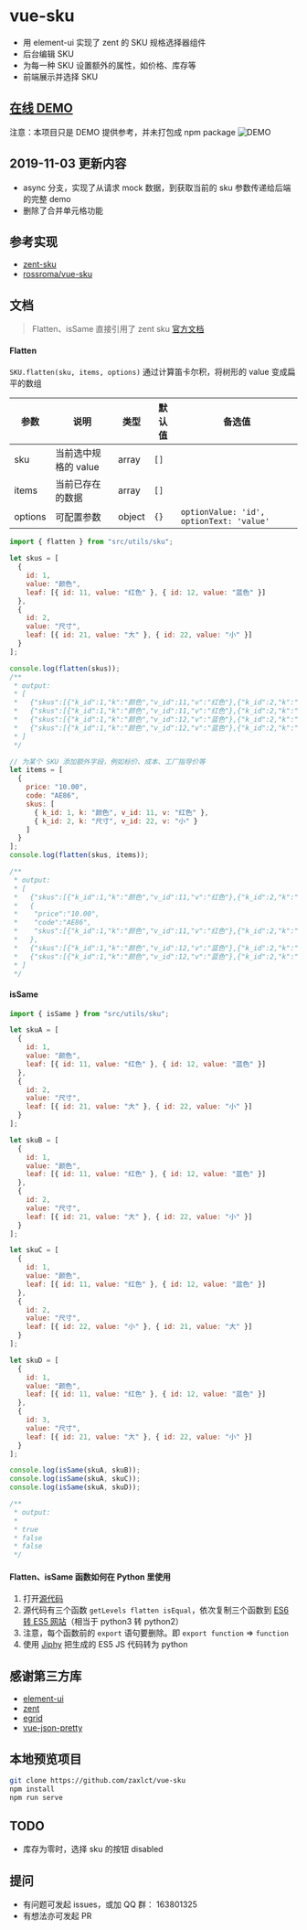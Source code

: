 # vue-sku

- 用 element-ui 实现了 zent 的 SKU 规格选择器组件
- 后台编辑 SKU
- 为每一种 SKU 设置额外的属性，如价格、库存等
- 前端展示并选择 SKU

## [在线 DEMO](https://zaxlct.github.io/vue-sku/)

注意：本项目只是 DEMO 提供参考，并未打包成 npm package
![DEMO](http://furniture-resource.sutot.cn/Jietu20190702-215359@2x.jpg)

## 2019-11-03 更新内容

- async 分支，实现了从请求 mock 数据，到获取当前的 sku 参数传递给后端的完整 demo
- 删除了合并单元格功能

## 参考实现

- [zent-sku](https://github.com/zent-contrib/sku)
- [rossroma/vue-sku](https://github.com/rossroma/vue-sku)

## 文档

> Flatten、isSame 直接引用了 zent sku [官方文档](https://youzan.github.io/zent/zh/component/sku)

#### Flatten

`SKU.flatten(sku, items, options)`
通过计算笛卡尔积，将树形的 value 变成扁平的数组

| 参数    | 说明                 | 类型   | 默认值 | 备选值                                   |
| ------- | -------------------- | ------ | ------ | ---------------------------------------- |
| sku     | 当前选中规格的 value | array  | `[]`   |                                          |
| items   | 当前已存在的数据     | array  | `[]`   |                                          |
| options | 可配置参数           | object | `{}`   | `optionValue: 'id', optionText: 'value'` |

```javascript
import { flatten } from "src/utils/sku";

let skus = [
  {
    id: 1,
    value: "颜色",
    leaf: [{ id: 11, value: "红色" }, { id: 12, value: "蓝色" }]
  },
  {
    id: 2,
    value: "尺寸",
    leaf: [{ id: 21, value: "大" }, { id: 22, value: "小" }]
  }
];

console.log(flatten(skus));
/**
 * output:
 * [
 *   {"skus":[{"k_id":1,"k":"颜色","v_id":11,"v":"红色"},{"k_id":2,"k":"尺寸","v_id":21,"v":"大"}]},
 *   {"skus":[{"k_id":1,"k":"颜色","v_id":11,"v":"红色"},{"k_id":2,"k":"尺寸","v_id":22,"v":"小"}]}
 *   {"skus":[{"k_id":1,"k":"颜色","v_id":12,"v":"蓝色"},{"k_id":2,"k":"尺寸","v_id":21,"v":"大"}]}
 *   {"skus":[{"k_id":1,"k":"颜色","v_id":12,"v":"蓝色"},{"k_id":2,"k":"尺寸","v_id":22,"v":"小"}]}
 * ]
 */

// 为某个 SKU 添加额外字段，例如标价、成本、工厂指导价等
let items = [
  {
    price: "10.00",
    code: "AE86",
    skus: [
      { k_id: 1, k: "颜色", v_id: 11, v: "红色" },
      { k_id: 2, k: "尺寸", v_id: 22, v: "小" }
    ]
  }
];
console.log(flatten(skus, items));

/**
 * output:
 * [
 *   {"skus":[{"k_id":1,"k":"颜色","v_id":11,"v":"红色"},{"k_id":2,"k":"尺寸","v_id":21,"v":"大"}]},
 *   {
 *    "price":"10.00",
 *    "code":"AE86",
 *    "skus":[{"k_id":1,"k":"颜色","v_id":11,"v":"红色"},{"k_id":2,"k":"尺寸","v_id":22,"v":"小"}]
 *   },
 *   {"skus":[{"k_id":1,"k":"颜色","v_id":12,"v":"蓝色"},{"k_id":2,"k":"尺寸","v_id":21,"v":"大"}]}
 *   {"skus":[{"k_id":1,"k":"颜色","v_id":12,"v":"蓝色"},{"k_id":2,"k":"尺寸","v_id":22,"v":"小"}]}
 * ]
 */
```

#### isSame

```javascript
import { isSame } from "src/utils/sku";

let skuA = [
  {
    id: 1,
    value: "颜色",
    leaf: [{ id: 11, value: "红色" }, { id: 12, value: "蓝色" }]
  },
  {
    id: 2,
    value: "尺寸",
    leaf: [{ id: 21, value: "大" }, { id: 22, value: "小" }]
  }
];

let skuB = [
  {
    id: 1,
    value: "颜色",
    leaf: [{ id: 11, value: "红色" }, { id: 12, value: "蓝色" }]
  },
  {
    id: 2,
    value: "尺寸",
    leaf: [{ id: 21, value: "大" }, { id: 22, value: "小" }]
  }
];

let skuC = [
  {
    id: 1,
    value: "颜色",
    leaf: [{ id: 11, value: "红色" }, { id: 12, value: "蓝色" }]
  },
  {
    id: 2,
    value: "尺寸",
    leaf: [{ id: 22, value: "小" }, { id: 21, value: "大" }]
  }
];

let skuD = [
  {
    id: 1,
    value: "颜色",
    leaf: [{ id: 11, value: "红色" }, { id: 12, value: "蓝色" }]
  },
  {
    id: 3,
    value: "尺寸",
    leaf: [{ id: 21, value: "大" }, { id: 22, value: "小" }]
  }
];

console.log(isSame(skuA, skuB));
console.log(isSame(skuA, skuC));
console.log(isSame(skuA, skuD));

/**
 * output:
 *
 * true
 * false
 * false
 */
```

#### Flatten、isSame 函数如何在 Python 里使用

1. 打开[源代码](https://gitee.com/zaxlct/number-squares/blob/dev/src/utils/sku/index.js)
2. 源代码有三个函数 `getLevels flatten isEqual`，依次复制三个函数到 [ES6 转 ES5 网站](https://www.babeljs.cn/repl)（相当于 python3 转 python2）
3. 注意，每个函数前的 `export` 语句要删除。即 `export function` => `function`
4. 使用 [Jiphy](https://github.com/timothycrosley/jiphy) 把生成的 ES5 JS 代码转为 python

## 感谢第三方库

- [element-ui](https://github.com/ElemeFE/element)
- [zent](https://github.com/youzan/zent)
- [egrid](https://github.com/kinglisky/egrid)
- [vue-json-pretty](https://github.com/leezng/vue-json-pretty)

## 本地预览项目

```bash
git clone https://github.com/zaxlct/vue-sku
npm install
npm run serve
```

## TODO

- 库存为零时，选择 sku 的按钮 disabled

## 提问

- 有问题可发起 issues，或加 QQ 群： 163801325
- 有想法亦可发起 PR
